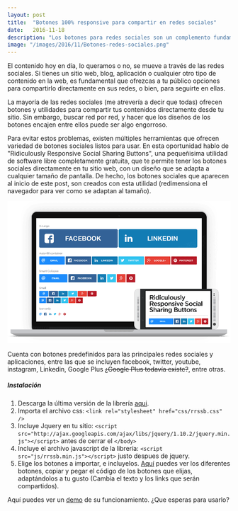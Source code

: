 ```yaml
---
layout: post
title:  "Botones 100% responsive para compartir en redes sociales"
date:   2016-11-18
description: "Los botones para redes sociales son un complemento fundamental en un sitio web. Por eso, nada mejor que tenerlos a mano en una sola librería."
image: "/images/2016/11/Botones-redes-sociales.png"
---
```

El contenido hoy en día, lo queramos o no, se mueve a través de las redes sociales. Si tienes un sitio web, blog, aplicación o cualquier otro tipo de contenido en la web, es fundamental que ofrezcas a tu público opciones para compartirlo directamente en sus redes, o bien, para seguirte en ellas.

La mayoría de las redes sociales (me atrevería a decir que todas) ofrecen botones y utilidades para compartir tus contenidos directamente desde tu sitio. Sin embargo, buscar red por red, y hacer que los diseños de los botones encajen entre ellos puede ser algo engorroso.

Para evitar estos problemas, existen múltiples herramientas que ofrecen variedad de botones sociales listos para usar. En esta oportunidad hablo de "Ridiculously Responsive Social Sharing Buttons", una pequeñisima utilidad de software libre completamente gratuita, que te permite tener los botones sociales directamente en tu sitio web, con un diseño que se adapta a cualquier tamaño de pantalla. De hecho, los botones sociales que aparecen al inicio de este post, son creados con esta utilidad (redimensiona el navegador para ver como se adaptan al tamaño).

<span class="image center">
  <img src="/images/2016/11/rrssb-preview.png">
</span>

Cuenta con botones predefinidos para las principales redes sociales y aplicaciones, entre las que se incluyen facebook, twitter, youtube, instagram, Linkedin, Google Plus  ~~¿Google Plus todavía existe?~~, entre otras. 
 
##### Instalación

1. Descarga la última versión de la librería <a href="https://github.com/kni-labs/rrssb/releases" target="_blank">aqui</a>.
2. Importa el archivo css: 
`<link rel="stylesheet" href="css/rrssb.css" />`
3. Incluye Jquery en tu sitio: 
`<script src="http://ajax.googleapis.com/ajax/libs/jquery/1.10.2/jquery.min.js"></script>` antes de cerrar el `</body>`
4. Incluye el archivo javascript de la librería:
`<script src="js/rrssb.min.js"></script>` justo despues de jquery.
5. Elige los botones a importar, e incluyelos. <a href="https://github.com/kni-labs/rrssb/blob/master/index.html" tagret="_blank">Aquí</a> puedes ver los diferentes botones, copiar y pegar el código de los botones que elijas, adaptándolos a tu gusto (Cambia el texto y los links que serán compartidos).

Aquí puedes ver un <a href="https://www.rrssb.ml/" target = "_blank">demo</a> de su funcionamiento. ¿Que esperas para usarlo?